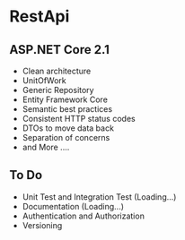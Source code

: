 # RestApi

## ASP.NET Core 2.1

- Clean architecture 
- UnitOfWork
- Generic Repository
- Entity Framework Core
- Semantic best practices
- Consistent HTTP status codes
- DTOs to move data back
- Separation of concerns
- and More ....

## To Do

- Unit Test and Integration Test (Loading...)
- Documentation (Loading...)
- Authentication and Authorization 
- Versioning

